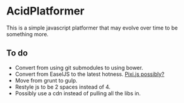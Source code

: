 # AcidPlatformer

This is a simple javascript platformer that may evolve over time to be something more.

## To do

 * Convert from using git submodules to using bower.
 * Convert from EaselJS to the latest hotness. [Pixi.js possibly?](http://www.pixijs.com/)
 * Move from grunt to gulp.
 * Restyle js to be 2 spaces instead of 4.
 * Possibly use a cdn instead of pulling all the libs in.
